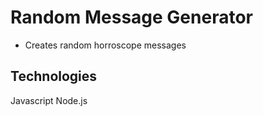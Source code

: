  
# Random Message Generator 
+ Creates random horroscope messages
## Technologies
Javascript
Node.js
